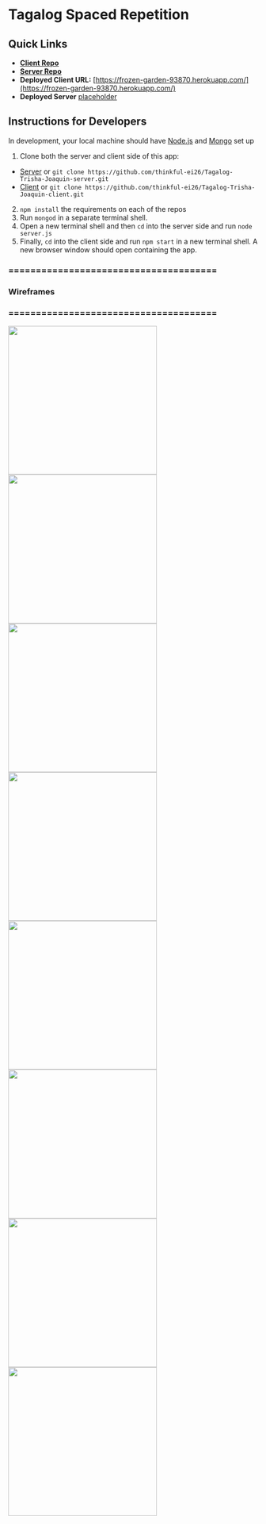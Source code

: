 # Tagalog Spaced Repetition

## Quick Links

- **[Client Repo](https://github.com/thinkful-ei26/Tagalog-Trisha-Joaquin-client.git)**
- **[Server Repo](https://github.com/thinkful-ei26/Tagalog-Trisha-Joaquin-server)**
- **Deployed Client URL:**  [https://frozen-garden-93870.herokuapp.com/](https://frozen-garden-93870.herokuapp.com/) 
- **Deployed Server** [placeholder]()

## Instructions for Developers
In development, your local machine should have [Node.js](https://nodejs.org/en/) and [Mongo](https://www.mongodb.com/) set up

1. Clone both the server and client side of this app:
* [Server](https://github.com/thinkful-ei26/Tagalog-Trisha-Joaquin-server.git) or `git clone https://github.com/thinkful-ei26/Tagalog-Trisha-Joaquin-server.git`
* [Client](https://github.com/thinkful-ei26/Tagalog-Trisha-Joaquin-client.git) or `git clone https://github.com/thinkful-ei26/Tagalog-Trisha-Joaquin-client.git`
2. `npm install` the requirements on each of the repos
3. Run `mongod` in a separate terminal shell. 
4. Open a new terminal shell and then `cd` into the server side and run `node server.js`
5. Finally, `cd` into the client side and run `npm start` in a new terminal shell. A new browser window should open containing the app. 

### ======================================
### Wireframes
### ======================================

<img src="assets/media/signup.png" alt="" width="300px" />
<img src="assets/media/login.png" alt="" width="300px" />
<img src="assets/media/infomodal.png" alt="" width="300px" />
<img src="assets/media/dashboard.png" alt="" width="300px" />
<img src="assets/media/sp-question.png" alt="" width="300px" />
<img src="assets/media/right-feedback.png" alt="" width="300px" />
<img src="assets/media/wrong-feedback.png" alt="" width="300px" />
<img src="assets/media/budding-scholar.png" alt="" width="300px" />